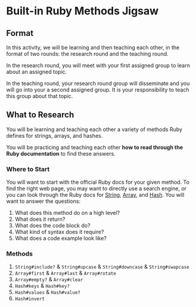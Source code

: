 # Built-in Ruby Methods Jigsaw

## Format

In this activity, we will be learning and then teaching each other, in the format of two rounds: the research round and the teaching round.

In the research round, you will meet with your first assigned group to learn about an assigned topic.

In the teaching round, your research round group will disseminate and you will go into your a second assigned group. It is your responsibility to teach this group about that topic.

## What to Research

You will be learning and teaching each other a variety of methods Ruby defines for strings, arrays, and hashes.

You will be practicing and teaching each other **how to read through the Ruby documentation** to find these answers.

### Where to Start

You will want to start with the official Ruby docs for your given method. To find the right web page, you may want to directly use a search engine, or you can look through the Ruby docs for [String](https://ruby-doc.org/core-2.5.5/String.html), [Array](https://ruby-doc.org/core-2.5.5/Array.html), and [Hash](https://ruby-doc.org/core-2.5.5/Hash.html). You will want to answer the questions:

1. What does this method do on a high level?
1. What does it return?
1. What does the code block do?
1. What kind of syntax does it require?
1. What does a code example look like?

### Methods

1. `String#include?` & `String#upcase` & `String#downcase` & `String#swapcase`
1. `Array#first` & `Array#last` & `Array#rotate`
1. `Array#empty?` & `Array#clear`
1. `Hash#keys` & `Hash#key?`
1. `Hash#values` & `Hash#value?`
1. `Hash#invert`
